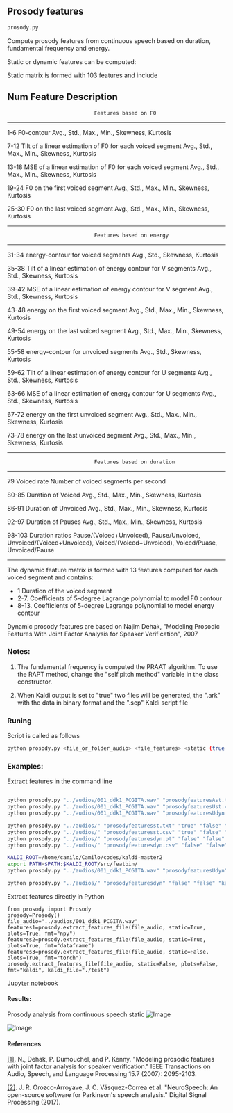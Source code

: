 ## Prosody features

```sh
prosody.py
```

Compute prosody features from continuous speech based on duration, fundamental frequency and energy.

Static or dynamic features can be computed:

Static matrix is formed with 103 features and include

Num     Feature                                                          Description
--------------------------------------------------------------------------------------------------------------------------
                                Features based on F0
---------------------------------------------------------------------------------------------------------------------------
1-6     F0-contour                                                       Avg., Std., Max., Min., Skewness, Kurtosis

7-12    Tilt of a linear estimation of F0 for each voiced segment        Avg., Std., Max., Min., Skewness, Kurtosis

13-18   MSE of a linear estimation of F0 for each voiced segment         Avg., Std., Max., Min., Skewness, Kurtosis

19-24   F0 on the first voiced segment                                   Avg., Std., Max., Min., Skewness, Kurtosis

25-30   F0 on the last voiced segment                                    Avg., Std., Max., Min., Skewness, Kurtosis

--------------------------------------------------------------------------------------------------------------------------
                                Features based on energy
---------------------------------------------------------------------------------------------------------------------------
31-34   energy-contour for voiced segments                               Avg., Std., Skewness, Kurtosis

35-38   Tilt of a linear estimation of energy contour for V segments     Avg., Std., Skewness, Kurtosis

39-42   MSE of a linear estimation of energy contour for V segment       Avg., Std., Skewness, Kurtosis

43-48   energy on the first voiced segment                               Avg., Std., Max., Min., Skewness, Kurtosis

49-54   energy on the last voiced segment                                Avg., Std., Max., Min., Skewness, Kurtosis

55-58   energy-contour for unvoiced segments                             Avg., Std., Skewness, Kurtosis

59-62   Tilt of a linear estimation of energy contour for U segments     Avg., Std., Skewness, Kurtosis

63-66   MSE of a linear estimation of energy contour for U segments      Avg., Std., Skewness, Kurtosis

67-72   energy on the first unvoiced segment                             Avg., Std., Max., Min., Skewness, Kurtosis

73-78   energy on the last unvoiced segment                              Avg., Std., Max., Min., Skewness, Kurtosis

--------------------------------------------------------------------------------------------------------------------------
                                Features based on duration
---------------------------------------------------------------------------------------------------------------------------
79      Voiced rate                                                      Number of voiced segments per second

80-85   Duration of Voiced                                               Avg., Std., Max., Min., Skewness, Kurtosis

86-91   Duration of Unvoiced                                             Avg., Std., Max., Min., Skewness, Kurtosis

92-97   Duration of Pauses                                               Avg., Std., Max., Min., Skewness, Kurtosis

98-103  Duration ratios                                                  Pause/(Voiced+Unvoiced), Pause/Unvoiced, Unvoiced/(Voiced+Unvoiced),
                                                                         Voiced/(Voiced+Unvoiced), Voiced/Puase, Unvoiced/Pause

---------------------------------------------------------------------------------------------------------------------------


The dynamic feature matrix is formed with 13 features computed for each voiced segment and contains:

- 1 Duration of the voiced segment
- 2-7. Coefficients of 5-degree Lagrange polynomial to model F0 contour
- 8-13. Coefficients of 5-degree Lagrange polynomial to model energy contour

Dynamic prosody features are based on
Najim Dehak, "Modeling Prosodic Features With Joint Factor Analysis for Speaker Verification", 2007

### Notes:

1. The fundamental frequency is computed the PRAAT algorithm. To use the RAPT method,  change the "self.pitch method" variable in the class constructor.

2. When Kaldi output is set to "true" two files will be generated, the ".ark" with the data in binary format and the ".scp" Kaldi script file

### Runing
Script is called as follows
```sh
python prosody.py <file_or_folder_audio> <file_features> <static (true or false)> <plots (true or false)> <format (csv, txt, npy, kaldi, torch)>
```


### Examples:
Extract features in the command line
```sh

python prosody.py "../audios/001_ddk1_PCGITA.wav" "prosodyfeaturesAst.txt" "true" "true" "txt"
python prosody.py "../audios/001_ddk1_PCGITA.wav" "prosodyfeaturesUst.csv" "true" "true" "csv"
python prosody.py "../audios/001_ddk1_PCGITA.wav" "prosodyfeaturesUdyn.pt" "false" "true" "torch"

python prosody.py "../audios/" "prosodyfeaturesst.txt" "true" "false" "txt"
python prosody.py "../audios/" "prosodyfeaturesst.csv" "true" "false" "csv"
python prosody.py "../audios/" "prosodyfeaturesdyn.pt" "false" "false" "torch"
python prosody.py "../audios/" "prosodyfeaturesdyn.csv" "false" "false" "csv"

KALDI_ROOT=/home/camilo/Camilo/codes/kaldi-master2
export PATH=$PATH:$KALDI_ROOT/src/featbin/
python prosody.py "../audios/001_ddk1_PCGITA.wav" "prosodyfeaturesUdyn" "false" "false" "kaldi"

python prosody.py "../audios/" "prosodyfeaturesdyn" "false" "false" "kaldi"
```

Extract features directly in Python
```
from prosody import Prosody
prosody=Prosody()
file_audio="../audios/001_ddk1_PCGITA.wav"
features1=prosody.extract_features_file(file_audio, static=True, plots=True, fmt="npy")
features2=prosody.extract_features_file(file_audio, static=True, plots=True, fmt="dataframe")
features3=prosody.extract_features_file(file_audio, static=False, plots=True, fmt="torch")
prosody.extract_features_file(file_audio, static=False, plots=False, fmt="kaldi", kaldi_file="./test")
```

[Jupyter notebook](https://github.com/jcvasquezc/DisVoice/blob/master/notebooks_examples/prosody_features.ipynb)

#### Results:

Prosody analysis from continuous speech static
![Image](https://raw.githubusercontent.com/jcvasquezc/DisVoice/master/images/prosody1.png)

![Image](https://raw.githubusercontent.com/jcvasquezc/DisVoice/master/images/prosody3.png)


#### References

[[1]](http://ieeexplore.ieee.org/abstract/document/4291597/). N., Dehak, P. Dumouchel, and P. Kenny. "Modeling prosodic features with joint factor analysis for speaker verification." IEEE Transactions on Audio, Speech, and Language Processing 15.7 (2007): 2095-2103.

[[2]](http://www.sciencedirect.com/science/article/pii/S105120041730146X). J. R. Orozco-Arroyave, J. C. Vásquez-Correa et al. "NeuroSpeech: An open-source software for Parkinson's speech analysis." Digital Signal Processing (2017).
